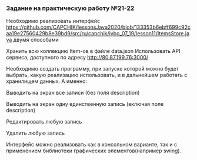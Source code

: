 ### Задание на практическую работу №21-22

Необходимо реализовать интерфейс https://github.com/CAPCHIK/lessonsJava2020/blob/133353b6ebff699c92caa19e27560429b8e39bd9/src/ru/capchik/ivbo_07_19/lesson11/ItemsStore.java двумя способами

Хранить всю коллекцию Item-ов в файле data.json Использовать API сервиса, доступного по адресу http://80.87.199.76:3000/

Необходимо создать программу, при запуске которой можно будет выбрать, какую реализацию использовать, и в дальнейшем работать с хранилищем данных. А именно:

Выводить на экран все записи (без поля description)

Выводить на экран одну единственную запись (включая поле description)

Редактировать любую запись

Удалить любую запись

Интерфейс можно реализовать как в консольном варианте, так и с применением библиотеки графических элементов(например swing).
